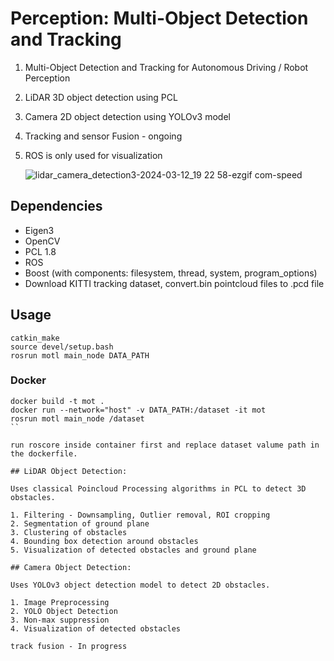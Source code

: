 # Perception: Multi-Object Detection and Tracking

1. Multi-Object Detection and Tracking for Autonomous Driving / Robot Perception
2. LiDAR 3D object detection using PCL
3. Camera 2D object detection using YOLOv3 model
4. Tracking and sensor Fusion - ongoing
5. ROS is only used for visualization

   
     ![lidar_camera_detection3-2024-03-12_19 22 58-ezgif com-speed](https://github.com/Loahit5101/3D-Multi-Object-Detection-and-Tracking/assets/55102632/d732b39b-e291-4833-b68a-1c5815f2e164)


## Dependencies
- Eigen3
- OpenCV
- PCL 1.8
- ROS 
- Boost (with components: filesystem, thread, system, program_options)
- Download KITTI tracking dataset, convert.bin pointcloud files to .pcd file
  
## Usage
 
```
catkin_make
source devel/setup.bash
rosrun motl main_node DATA_PATH
```
### Docker

```
docker build -t mot .
docker run --network="host" -v DATA_PATH:/dataset -it mot
rosrun motl main_node /dataset
``

run roscore inside container first and replace dataset valume path in the dockerfile.

## LiDAR Object Detection:

Uses classical Poincloud Processing algorithms in PCL to detect 3D obstacles.

1. Filtering - Downsampling, Outlier removal, ROI cropping
2. Segmentation of ground plane
3. Clustering of obstacles
4. Bounding box detection around obstacles
5. Visualization of detected obstacles and ground plane

## Camera Object Detection:

Uses YOLOv3 object detection model to detect 2D obstacles.

1. Image Preprocessing
2. YOLO Object Detection
3. Non-max suppression
4. Visualization of detected obstacles

track fusion - In progress


